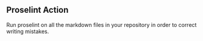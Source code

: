 ## Proselint Action

Run proselint on all the markdown files in your repository in order to correct writing mistakes.
